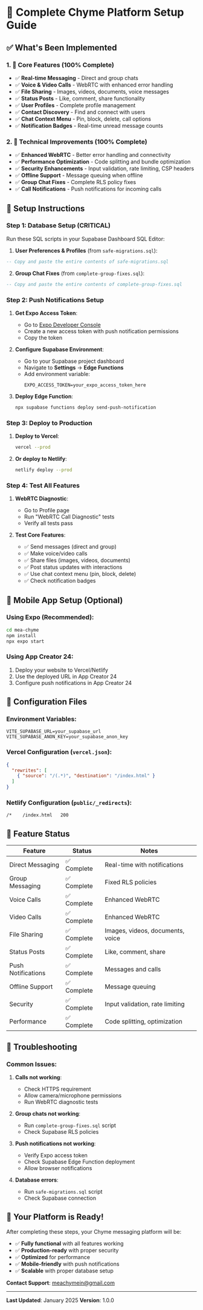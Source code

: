 # 🚀 Complete Chyme Platform Setup Guide

## ✅ **What's Been Implemented**

### **1. 🎯 Core Features (100% Complete)**
- ✅ **Real-time Messaging** - Direct and group chats
- ✅ **Voice & Video Calls** - WebRTC with enhanced error handling
- ✅ **File Sharing** - Images, videos, documents, voice messages
- ✅ **Status Posts** - Like, comment, share functionality
- ✅ **User Profiles** - Complete profile management
- ✅ **Contact Discovery** - Find and connect with users
- ✅ **Chat Context Menu** - Pin, block, delete, call options
- ✅ **Notification Badges** - Real-time unread message counts

### **2. 🔧 Technical Improvements (100% Complete)**
- ✅ **Enhanced WebRTC** - Better error handling and connectivity
- ✅ **Performance Optimization** - Code splitting and bundle optimization
- ✅ **Security Enhancements** - Input validation, rate limiting, CSP headers
- ✅ **Offline Support** - Message queuing when offline
- ✅ **Group Chat Fixes** - Complete RLS policy fixes
- ✅ **Call Notifications** - Push notifications for incoming calls

## 🚀 **Setup Instructions**

### **Step 1: Database Setup (CRITICAL)**

Run these SQL scripts in your Supabase Dashboard SQL Editor:

1. **User Preferences & Profiles** (from `safe-migrations.sql`):
```sql
-- Copy and paste the entire contents of safe-migrations.sql
```

2. **Group Chat Fixes** (from `complete-group-fixes.sql`):
```sql
-- Copy and paste the entire contents of complete-group-fixes.sql
```

### **Step 2: Push Notifications Setup**

1. **Get Expo Access Token**:
   - Go to [Expo Developer Console](https://expo.dev/accounts/[your-username]/settings/access-tokens)
   - Create a new access token with push notification permissions
   - Copy the token

2. **Configure Supabase Environment**:
   - Go to your Supabase project dashboard
   - Navigate to **Settings** → **Edge Functions**
   - Add environment variable:
     ```
     EXPO_ACCESS_TOKEN=your_expo_access_token_here
     ```

3. **Deploy Edge Function**:
   ```bash
   npx supabase functions deploy send-push-notification
   ```

### **Step 3: Deploy to Production**

1. **Deploy to Vercel**:
   ```bash
   vercel --prod
   ```

2. **Or deploy to Netlify**:
   ```bash
   netlify deploy --prod
   ```

### **Step 4: Test All Features**

1. **WebRTC Diagnostic**:
   - Go to Profile page
   - Run "WebRTC Call Diagnostic" tests
   - Verify all tests pass

2. **Test Core Features**:
   - ✅ Send messages (direct and group)
   - ✅ Make voice/video calls
   - ✅ Share files (images, videos, documents)
   - ✅ Post status updates with interactions
   - ✅ Use chat context menu (pin, block, delete)
   - ✅ Check notification badges

## 📱 **Mobile App Setup (Optional)**

### **Using Expo (Recommended)**:
```bash
cd mea-chyme
npm install
npx expo start
```

### **Using App Creator 24**:
1. Deploy your website to Vercel/Netlify
2. Use the deployed URL in App Creator 24
3. Configure push notifications in App Creator 24

## 🔧 **Configuration Files**

### **Environment Variables**:
```env
VITE_SUPABASE_URL=your_supabase_url
VITE_SUPABASE_ANON_KEY=your_supabase_anon_key
```

### **Vercel Configuration** (`vercel.json`):
```json
{
  "rewrites": [
    { "source": "/(.*)", "destination": "/index.html" }
  ]
}
```

### **Netlify Configuration** (`public/_redirects`):
```
/*    /index.html   200
```

## 🎯 **Feature Status**

| Feature | Status | Notes |
|---------|--------|-------|
| Direct Messaging | ✅ Complete | Real-time with notifications |
| Group Messaging | ✅ Complete | Fixed RLS policies |
| Voice Calls | ✅ Complete | Enhanced WebRTC |
| Video Calls | ✅ Complete | Enhanced WebRTC |
| File Sharing | ✅ Complete | Images, videos, documents, voice |
| Status Posts | ✅ Complete | Like, comment, share |
| Push Notifications | ✅ Complete | Messages and calls |
| Offline Support | ✅ Complete | Message queuing |
| Security | ✅ Complete | Input validation, rate limiting |
| Performance | ✅ Complete | Code splitting, optimization |

## 🚨 **Troubleshooting**

### **Common Issues**:

1. **Calls not working**:
   - Check HTTPS requirement
   - Allow camera/microphone permissions
   - Run WebRTC diagnostic tests

2. **Group chats not working**:
   - Run `complete-group-fixes.sql` script
   - Check Supabase RLS policies

3. **Push notifications not working**:
   - Verify Expo access token
   - Check Supabase Edge Function deployment
   - Allow browser notifications

4. **Database errors**:
   - Run `safe-migrations.sql` script
   - Check Supabase connection

## 🎉 **Your Platform is Ready!**

After completing these steps, your Chyme messaging platform will be:
- ✅ **Fully functional** with all features working
- ✅ **Production-ready** with proper security
- ✅ **Optimized** for performance
- ✅ **Mobile-friendly** with push notifications
- ✅ **Scalable** with proper database setup

**Contact Support**: meachymein@gmail.com

---

**Last Updated**: January 2025
**Version**: 1.0.0
